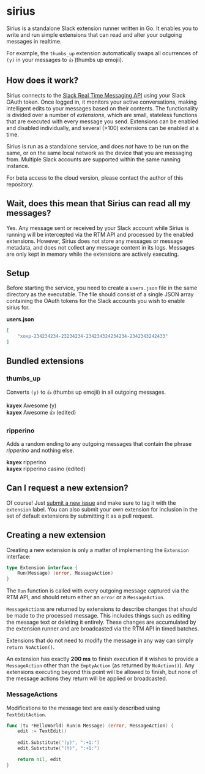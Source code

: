 # sirius
Sirius is a standalone Slack extension runner written in Go. It enables you to write and run simple extensions that can read and alter your outgoing messages in realtime.

For example, the `thumbs_up` extension automatically swaps all ocurrences of `(y)` in your messages to `👍` (thumbs up emojii).

## How does it work?
Sirius connects to the [Slack Real Time Messaging API](https://api.slack.com/rtm) using your Slack OAuth token. Once logged in, it monitors your active conversations, making intelligent edits to your messages based on their contents. The functionality is divided over a number of *extensions*, which are small, stateless functions that are executed with every message you send. Extensions can be enabled and disabled individually, and several (>100) extensions can be enabled at a time.

Sirius is run as a standalone service, and does *not* have to be run on the same, or on the same local network as the device that you are messaging from. Multiple Slack accounts are supported within the same running instance.

For beta access to the cloud version, please contact the author of this repository.

## Wait, does this mean that Sirius can read all my messages?
Yes. Any message sent or received by your Slack account while Sirius is running will be intercepted via the RTM API and processed by the enabled extensions. However, Sirius does not store any messages or message metadata, and does not collect any message content in its logs. Messages are only kept in memory while the extensions are actively executing.

## Setup
Before starting the service, you need to create a `users.json` file in the same directory as the executable. The file should consist of a single JSON array containing the OAuth tokens for the Slack accounts you wish to enable sirius for.

**users.json**
```json
[
	"xoxp-234234234-23234234-234234324234234-2342343242433"
]
```

## Bundled extensions

### thumbs_up
Converts `(y)` to `👍` (thumbs up emojii) in all outgoing messages.

**kayex** Awesome (y)  
**kayex** Awesome 👍 (edited)

### ripperino
Adds a random ending to any outgoing messages that contain the phrase *ripperino* and nothing else.

**kayex** ripperino  
**kayex** ripperino casino (edited)


## Can I request a new extension?
Of course! Just [submit a new issue](https://github.com/kayex/sirius/issues/new) and make sure to tag it with the `extension` label. You can also submit your own extension for inclusion in the set of default extensions by submitting it as a pull request.

## Creating a new extension
Creating a new extension is only a matter of implementing the `Extension` interface:
```go
type Extension interface {
	Run(Message) (error, MessageAction)
}
```

The `Run` function is called with every outgoing message captured via the RTM API, and should return either an `error` or a `MessageAction`.

`MessageAction`s are returned by extensions to describe changes that should be made to the processed message. This includes things such as editing the message text or deleting it entirely. These changes are accumulated by the extension runner and are broadcasted via the RTM API in timed batches.

Extensions that do not need to modify the message in any way can simply `return NoAction()`.

An extension has exactly **200 ms** to finish execution if it wishes to provide a `MessageAction` other than the `EmptyAction` (as returned by `NoAction()`). Any extensions executing beyond this point will be allowed to finish, but none of the message actions they return will be applied or broadcasted.

### MessageActions
Modifications to the message text are easily described using `TextEditAction`.
```go
func (tu *HelloWorld) Run(m Message) (error, MessageAction) {
	edit := TextEdit()
	
	edit.Substitute("(y)", ":+1:")
	edit.Substitute("(Y)", ":+1:")

	return nil, edit
}
```
